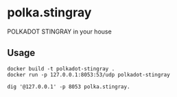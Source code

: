 # polka.stingray
POLKADOT STINGRAY in your house

## Usage
```shell
docker build -t polkadot-stingray .
docker run -p 127.0.0.1:8053:53/udp polkadot-stingray

dig '@127.0.0.1' -p 8053 polka.stingray.
```
